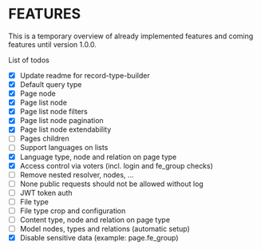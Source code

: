 # FEATURES

This is a temporary overview of already implemented features and coming features until version 1.0.0.

List of todos

- [x] Update readme for record-type-builder
- [x] Default query type
- [x] Page node
- [x] Page list node
- [x] Page list node filters
- [x] Page list node pagination
- [x] Page list node extendability
- [ ] Pages children
- [ ] Support languages on lists
- [x] Language type, node and relation on page type
- [x] Access control via voters (incl. login and fe_group checks)
- [ ] Remove nested resolver, nodes, ...
- [ ] None public requests should not be allowed without log
- [ ] JWT token auth
- [ ] File type
- [ ] File type crop and configuration
- [ ] Content type, node and relation on page type
- [ ] Model nodes, types and relations (automatic setup)
- [x] Disable sensitive data (example: page.fe_group)
